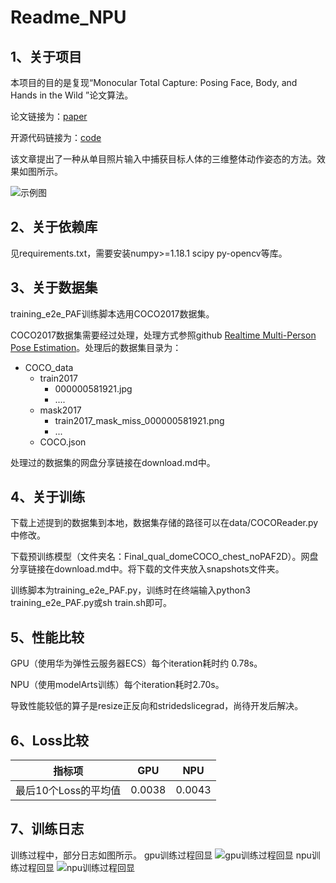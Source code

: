 # Readme_NPU

## 1、关于项目

本项目的目的是复现“Monocular Total Capture: Posing Face, Body, and Hands in the Wild ”论文算法。

论文链接为：[paper](https://arxiv.org/abs/1812.01598)

开源代码链接为：[code](https://github.com/CMU-Perceptual-Computing-Lab/MonocularTotalCapture/)

该文章提出了一种从单目照片输入中捕获目标人体的三维整体动作姿态的方法。效果如图所示。

![示例图](https://images.gitee.com/uploads/images/2021/1108/200620_2c36b961_5720652.png "3.png")

## 2、关于依赖库

见requirements.txt，需要安装numpy>=1.18.1 scipy py-opencv等库。

## 3、关于数据集

training_e2e_PAF训练脚本选用COCO2017数据集。

COCO2017数据集需要经过处理，处理方式参照github [Realtime Multi-Person Pose Estimation](https://github.com/ZheC/Realtime_Multi-Person_Pose_Estimation)。处理后的数据集目录为：

+ COCO_data
  + train2017
    + 000000581921.jpg
    + ....
  + mask2017
    + train2017_mask_miss_000000581921.png
    + ...
  + COCO.json

处理过的数据集的网盘分享链接在download.md中。

## 4、关于训练

下载上述提到的数据集到本地，数据集存储的路径可以在data/COCOReader.py中修改。

下载预训练模型（文件夹名：Final_qual_domeCOCO_chest_noPAF2D）。网盘分享链接在download.md中。将下载的文件夹放入snapshots文件夹。

训练脚本为training_e2e_PAF.py，训练时在终端输入python3 training_e2e_PAF.py或sh train.sh即可。

## 5、性能比较

GPU（使用华为弹性云服务器ECS）每个iteration耗时约 0.78s。

NPU（使用modelArts训练）每个iteration耗时2.70s。

导致性能较低的算子是resize正反向和stridedslicegrad，尚待开发后解决。

## 6、Loss比较
| 指标项 | GPU   | NPU   |
|-----------|-------|-------|
|   最后10个Loss的平均值   | 0.0038 | 0.0043 |



## 7、训练日志

训练过程中，部分日志如图所示。
gpu训练过程回显
![gpu训练过程回显](https://gitee.com/wwxgitee/pictures/raw/master/gpu_training.png)
npu训练过程回显
![npu训练过程回显](https://gitee.com/wwxgitee/pictures/raw/master/npu_training.png)